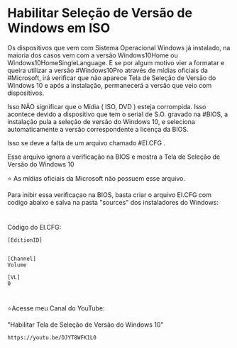 # Habilitar Seleção de Versão de Windows em ISO


Os dispositivos que vem com Sistema Operacional Windows já instalado, na maioria dos casos vem com a versão Windows10Home ou Windows10HomeSingleLanguage. E se por algum motivo vier a formatar e queira utilizar a versão #Windows10Pro através de mídias oficiais da #Microsoft, irá verificar que não aparece Tela de Seleção de Versão do Windows 10 e após a instalação, permanecerá a versão que veio com dispositivos. 

Isso NÃO significar que o Mídia ( ISO, DVD ) esteja corrompida. Isso acontece devido a dispositivo que tem o serial de S.O. gravado na #BIOS, a instalação pula a seleção de versão do Windows 10, e seleciona automaticamente a versão correspondente a licença da BIOS.

Isso se deve a falta de um arquivo chamado #EI.CFG . 

Esse arquivo ignora a verificação na BIOS e mostra a Tela de Seleção de Versão do Windows 10

⭐ As mídias oficiais da Microsoft não possuem esse arquivo.

Para inibir essa verificaçao na BIOS, basta criar o arquivo EI.CFG com codigo abaixo e salva na pasta "sources" dos instaladores do Windows: 


#

Código do EI.CFG: 

    [EditionID]


    [Channel]
    Volume

    [VL]
    0


#
⭐Acesse meu Canal do YouTube:

"Habilitar Tela de Seleção de Versão do Windows 10"

    https://youtu.be/DJYT8WFK1L0

